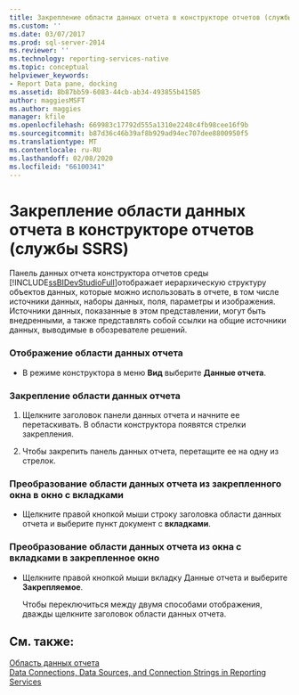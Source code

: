 ```yaml
---
title: Закрепление области данных отчета в конструкторе отчетов (службы SSRS) | Документы Майкрософт
ms.custom: ''
ms.date: 03/07/2017
ms.prod: sql-server-2014
ms.reviewer: ''
ms.technology: reporting-services-native
ms.topic: conceptual
helpviewer_keywords:
- Report Data pane, docking
ms.assetid: 8b87bb59-6083-44cb-ab34-493855b41585
author: maggiesMSFT
ms.author: maggies
manager: kfile
ms.openlocfilehash: 669983c17792d555a1310e2248c4fb98cee16f9b
ms.sourcegitcommit: b87d36c46b39af8b929ad94ec707dee8800950f5
ms.translationtype: MT
ms.contentlocale: ru-RU
ms.lasthandoff: 02/08/2020
ms.locfileid: "66100341"
---
```

# <a name="dock-the-report-data-pane-in-report-designer-ssrs"></a>Закрепление области данных отчета в конструкторе отчетов (службы SSRS)
  Панель данных отчета конструктора отчетов среды [!INCLUDE[ssBIDevStudioFull](../../includes/ssbidevstudiofull-md.md)]отображает иерархическую структуру объектов данных, которые можно использовать в отчете, в том числе источники данных, наборы данных, поля, параметры и изображения. Источники данных, показанные в этом представлении, могут быть внедренными, а также представлять собой ссылки на общие источники данных, выводимые в обозревателе решений.  
  
### <a name="to-display-the-report-data-pane"></a>Отображение области данных отчета  
  
-   В режиме конструктора в меню **Вид** выберите **Данные отчета**.  
  
### <a name="to-dock-the-report-data-pane"></a>Закрепление области данных отчета  
  
1.  Щелкните заголовок панели данных отчета и начните ее перетаскивать. В области конструктора появятся стрелки закрепления.  
  
2.  Чтобы закрепить панель данных отчета, перетащите ее на одну из стрелок.  
  
### <a name="to-change-the-report-data-pane-from-a-docked-window-to-a-tabbed-window"></a>Преобразование области данных отчета из закрепленного окна в окно с вкладками  
  
-   Щелкните правой кнопкой мыши строку заголовка области данных отчета и выберите пункт документ с **вкладками**.  
  
### <a name="to-change-the-report-data-pane-from-a-tabbed-window-to-a-docked-window"></a>Преобразование области данных отчета из окна с вкладками в закрепленное окно  
  
-   Щелкните правой кнопкой мыши вкладку Данные отчета и выберите **Закрепляемое**.  
  
     Чтобы переключиться между двумя способами отображения, дважды щелкните заголовок области данных отчета.  
  
## <a name="see-also"></a>См. также:  
 [Область данных отчета](../report-data/report-data-pane.md)   
 [Data Connections, Data Sources, and Connection Strings in Reporting Services](../data-connections-data-sources-and-connection-strings-in-reporting-services.md)  
  
  
